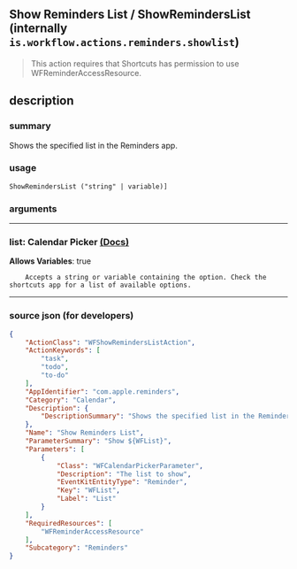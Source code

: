 
## Show Reminders List / ShowRemindersList (internally `is.workflow.actions.reminders.showlist`)

> This action requires that Shortcuts has permission to use WFReminderAccessResource.


## description

### summary

Shows the specified list in the Reminders app.


### usage
```
ShowRemindersList ("string" | variable)]
```

### arguments

---

### list: Calendar Picker [(Docs)](https://pfgithub.github.io/shortcutslang/gettingstarted#other-fields)
**Allows Variables**: true



		Accepts a string or variable containing the option. Check the shortcuts app for a list of available options. 

---

### source json (for developers)

```json
{
	"ActionClass": "WFShowRemindersListAction",
	"ActionKeywords": [
		"task",
		"todo",
		"to-do"
	],
	"AppIdentifier": "com.apple.reminders",
	"Category": "Calendar",
	"Description": {
		"DescriptionSummary": "Shows the specified list in the Reminders app."
	},
	"Name": "Show Reminders List",
	"ParameterSummary": "Show ${WFList}",
	"Parameters": [
		{
			"Class": "WFCalendarPickerParameter",
			"Description": "The list to show",
			"EventKitEntityType": "Reminder",
			"Key": "WFList",
			"Label": "List"
		}
	],
	"RequiredResources": [
		"WFReminderAccessResource"
	],
	"Subcategory": "Reminders"
}
```

